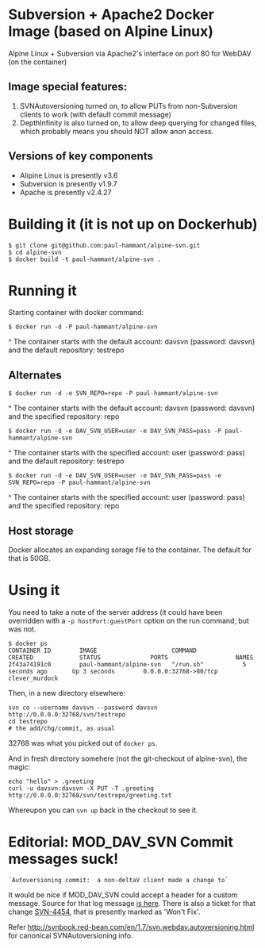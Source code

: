 # Subversion + Apache2 Docker Image (based on Alpine Linux)

Alpine Linux + Subversion via Apache2's interface on port 80 for WebDAV (on the container)

## Image special features:

1. SVNAutoversioning turned on, to allow PUTs from non-Subversion clients to work (with default commit message)
2. DepthInfinity is also turned on, to allow deep querying for changed files, which probably means you should NOT allow anon access.

## Versions of key components

* Alipine Linux is presently v3.6
* Subversion is presently v1.9.7
* Apache is presently v2.4.27

# Building it (it is not up on Dockerhub)

```
$ git clone git@github.com:paul-hammant/alpine-svn.git
$ cd alpine-svn
$ docker build -t paul-hammant/alpine-svn .
```

# Running it

Starting container with docker command:

```
$ docker run -d -P paul-hammant/alpine-svn
```
^ The container starts with the default account: davsvn (password: davsvn) and the default repository: testrepo

## Alternates

```
$ docker run -d -e SVN_REPO=repo -P paul-hammant/alpine-svn
```
^ The container starts with the default account: davsvn (password: davsvn) and the specified repository: repo

```
$ docker run -d -e DAV_SVN_USER=user -e DAV_SVN_PASS=pass -P paul-hammant/alpine-svn
```
^ The container starts with the specified account: user (password: pass) and the default repository: testrepo

```
$ docker run -d -e DAV_SVN_USER=user -e DAV_SVN_PASS=pass -e SVN_REPO=repo -P paul-hammant/alpine-svn
```
^ The container starts with the specified account: user (password: pass) and the specified repository: repo

## Host storage

Docker allocates an expanding sorage file to the container. The default for that is 50GB.

# Using it

You need to take a note of the server address (it could have been overridden with a `-p hostPort:guestPort` option on the run command, but was not.
```
$ docker ps 
CONTAINER ID        IMAGE                     COMMAND             CREATED             STATUS              PORTS                   NAMES
2f43a74191c0        paul-hammant/alpine-svn   "/run.sh"           5 seconds ago       Up 3 seconds        0.0.0.0:32768->80/tcp   clever_murdock
```

Then, in a new directory elsewhere:

```
svn co --username davsvn --password davsvn http://0.0.0.0:32768/svn/testrepo
cd testrepo
# the add/chg/commit, as usual
```
32768 was what you picked out of `docker ps`.

And in fresh directory somehere (not the git-checkout of alpine-svn), the magic:

```
echo "hello" > .greeting
curl -u davsvn:davsvn -X PUT -T .greeting http://0.0.0.0:32768/svn/testrepo/greeting.txt
```

Whereupon you can `svn up` back in the checkout to see it.

# Editorial: MOD_DAV_SVN Commit messages suck!

    `Autoversioning commit:  a non-deltaV client made a change to`

It would be nice if MOD_DAV_SVN could accept a header for a custom message. Source for that log message [is here](https://svn.apache.org/repos/asf/subversion/trunk/subversion/mod_dav_svn/version.c). There is also a
ticket for that change [SVN-4454](https://issues.apache.org/jira/browse/SVN-4454), that is presently
marked as 'Won't Fix'.

Refer http://svnbook.red-bean.com/en/1.7/svn.webdav.autoversioning.html for canonical SVNAutoversioning info.
